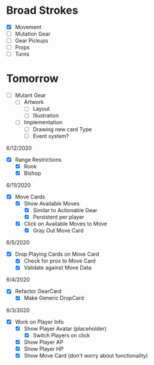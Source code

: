# Broad Strokes

- [x] Movement
- [ ] Mutation Gear
- [ ] Gear Pickups
- [ ] Props
- [ ] Turns

# Tomorrow

- [ ] Mutant Gear
  - [ ] Artwork
    - [ ] Layout
    - [ ] Illustration
  - [ ] Implementation
    - [ ] Drawing new card Type
    - [ ] Event system?

6/12/2020
- [x] Range Restrictions
  - [x] Rook
  - [x] Bishop

6/11/2020
- [x] Move Cards
  - [x] Show Available Moves
    - [x] Similar to Actionable Gear
    - [x] Persistent per player
  - [x] Click on Available Moves to Move
    - [x] Gray Out Move Card

6/5/2020
- [x] Drop Playing Cards on Move Card
  - [x] Check for prox to Move Card
  - [X] Validate against Move Data

6/4/2020
- [x] Refactor GearCard
  - [x] Make Generic DropCard

6/3/2020

- [x] Work on Player Info
  - [x] Show Player Avatar (placeholder)
    - [x] Switch Players on click
  - [x] Show Player AP
  - [x] Show Player HP
  - [x] Show Move Card (don't worry about functionality)